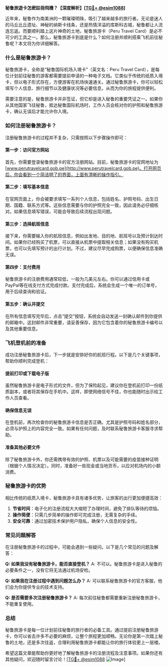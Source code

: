 **秘鲁旅遊卡怎麽註冊飛機？【深度解析】[[TG💪+ @esim1088](https://t.me/s/esim1088)]**

近年来，秘鲁作为南美洲的一颗璀璨明珠，吸引了越来越多的旅行者。无论是迷人的马丘比丘遗址、神秘的纳斯卡线条，还是热情洋溢的库斯科古城，秘鲁都让人流连忘返。而要顺利踏上这片神奇的土地，秘鲁旅游卡（Peru Travel Card）是必不可少的工具之一。那么，秘鲁旅游卡到底是什么？如何注册并顺利搭乘飞机前往秘鲁呢？本文将为你详细解答。

### 什么是秘鲁旅游卡？

秘鲁旅游卡，全称是“秘鲁国际机场入境卡”（英文名：Peru Travel Card），是每位计划前往秘鲁的游客都需要提前申请的一种电子文档。它类似于传统的纸质入境卡，但以电子形式存在，方便游客在机场快速通关。通过秘鲁旅游卡，你可以轻松填写个人信息、旅行细节以及健康状况等必要信息，从而为你的旅程提供便利。

需要注意的是，秘鲁旅游卡并非签证，但它却是进入秘鲁的重要凭证之一。如果你从其他国家飞往秘鲁，抵达秘鲁国际机场时，工作人员会核对你的护照和秘鲁旅游卡，确认无误后才能允许你入境。

### 如何注册秘鲁旅游卡？

注册秘鲁旅游卡的过程并不复杂，只需按照以下步骤操作即可：

#### 第一步：访问官方网站

首先，你需要登录秘鲁旅游卡的官方注册网站。目前，秘鲁旅游卡的官网地址为 [www.perutravelcard.gob.pe](http://www.perutravelcard.gob.pe)。打开网页后，你会看到一个简洁明了的界面，上面有清晰的操作指引。

#### 第二步：填写基本信息

在官网页面上，你会被要求填写一系列个人信息，包括姓名、护照号码、出生日期、国籍、联系方式等。这些信息需要与你的护照完全一致，因此请务必仔细核对。如果信息填写错误，可能会导致后续流程出现问题。

#### 第三步：选择航班信息

接下来，你需要输入你的航班信息，例如出发地、目的地、航班号以及预计到达时间。如果你已经购买了机票，可以直接从机票中提取相关信息；如果没有购买机票，也可以先填写预计的出行计划。不过，建议尽早完成购票，以便确保信息准确无误。

#### 第四步：支付费用

秘鲁旅游卡的注册费用通常较低，一般为几美元左右。你可以通过信用卡或PayPal等在线支付方式完成付款。支付完成后，系统会生成一个唯一的订单号，用于后续查询和验证。

#### 第五步：确认并提交

在所有信息填写完毕后，点击“提交”按钮，系统会自动发送一封确认邮件到你提供的邮箱中。这封邮件非常重要，请妥善保存，因为它包含着你的秘鲁旅游卡编号以及其他重要信息。

### 飞机登机前的准备

成功注册秘鲁旅游卡后，下一步就是安排好你的航班行程。以下是几个关键事项，帮助你顺利完成登机：

#### 提前打印或下载电子版

虽然秘鲁旅游卡是电子形式的文件，但为了保险起见，建议你在登机前打印一份纸质副本，或者将其保存在手机中。这样，即使网络信号不佳，你也能随时出示给工作人员查看。

#### 确保信息无误

在登机前，再次检查你的秘鲁旅游卡信息是否正确。尤其是护照号码和姓名部分，必须与护照上的内容完全一致。如果有任何问题，及时联系秘鲁旅游卡客服寻求帮助。

#### 准备其他必要文件

除了秘鲁旅游卡外，你还需携带有效的护照、机票以及可能需要的疫苗接种证明（根据个人情况决定）。同时，准备好一些现金或当地货币，以应对机场内的小额消费。

### 秘鲁旅游卡的优势

相比传统的纸质入境卡，秘鲁旅游卡具有诸多优势，让旅客的出行更加便捷高效：

1. **节省时间**：电子化的注册流程大大缩短了办理时间，避免了排队等待的烦恼。
2. **操作简便**：只需几步简单的操作即可完成注册，无需复杂的手续。
3. **安全可靠**：通过加密技术保护用户隐私，确保个人信息的安全性。

### 常见问题解答

在注册秘鲁旅游卡的过程中，可能会遇到一些疑问。以下是几个常见的问题及解答：

**Q: 如果我没有秘鲁旅游卡，能否直接登机？**
A: 不可以。秘鲁旅游卡是进入秘鲁的必要条件之一，没有它将无法通过机场安检。

**Q: 如果我在注册过程中遇到问题怎么办？**
A: 可以联系秘鲁旅游卡的官方客服，他们会为你提供专业的技术支持。

**Q: 是否需要多次注册秘鲁旅游卡？**
A: 每次前往秘鲁都需要重新注册秘鲁旅游卡，不能重复使用。

### 总结

秘鲁旅游卡是每一位计划前往秘鲁的旅行者的必备工具。通过提前注册秘鲁旅游卡，你可以省去许多不必要的麻烦，让整个旅程更加顺畅。无论你是第一次踏上秘鲁的土地，还是多次往返，合理利用秘鲁旅游卡都能让你的旅行体验更上一层楼。

希望这篇文章能帮助你更好地了解秘鲁旅游卡的注册流程及注意事项。如果你还有其他疑问，欢迎随时留言讨论！[[TG💪+ @esim1088](https://t.me/s/esim1088) ![Image](https://i.postimg.cc/4NQfJmqS/Snipaste-2025-05-13-00-14-12.png)]